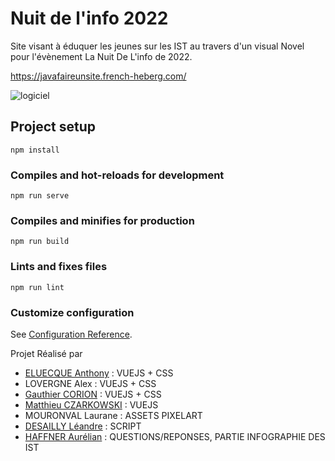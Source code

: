 # Nuit de l'info 2022
Site visant à éduquer les jeunes sur les IST au travers d'un visual Novel pour l'évènement La Nuit De L'info de 2022.

https://javafaireunsite.french-heberg.com/

![logiciel](https://github.com/MisterGranti67/javafaireunsite/jeu.png)

## Project setup
```
npm install
```

### Compiles and hot-reloads for development
```
npm run serve
```

### Compiles and minifies for production
```
npm run build
```

### Lints and fixes files
```
npm run lint
```

### Customize configuration
See [Configuration Reference](https://cli.vuejs.org/config/).


Projet Réalisé par
- [ELUECQUE Anthony](https://github.com/Antorakk) : VUEJS + CSS 
- LOVERGNE Alex : VUEJS + CSS
- [Gauthier CORION](https://github.com/MisterGranti67) : VUEJS + CSS
- [Matthieu CZARKOWSKI](https://github.com/la-ref) : VUEJS
- MOURONVAL Laurane : ASSETS PIXELART
- [DESAILLY Léandre](https://github.com/leandredess) : SCRIPT
- [HAFFNER Aurélian](https://github.com/Jin1411) : QUESTIONS/REPONSES, PARTIE INFOGRAPHIE DES IST
